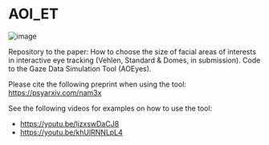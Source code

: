 # AOI_ET
![image](https://user-images.githubusercontent.com/95426228/144458924-bc106c3f-d999-4d46-85be-085a52139988.png)

Repository to the paper: How to choose the size of facial areas of interests in interactive eye tracking (Vehlen, Standard & Domes, in submission).
Code to the Gaze Data Simulation Tool (AOEyes).

Please cite the following preprint when using the tool:
https://psyarxiv.com/nam3x

See the following videos for examples on how to use the tool:
- https://youtu.be/ljzxswDaCJ8
- https://youtu.be/khUlRNNLpL4
